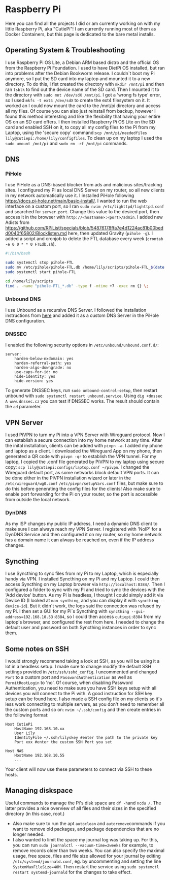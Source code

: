 # Raspberry Pi

Here you can find all the projects I did or am currently working on with my little Raspberry Pi, aka "CutiePi"!
I am currently running most of them as Docker Containers, but this page is dedicated to the bare metal installs.

## Operating System & Troubleshooting
I use Raspberry Pi OS Lite, a Debian ARM based distro and the official OS from the Raspberry Pi Foundation.
I used to have DietPi OS installed, but ran into problems after the Debian Bookworm release. I couldn´t boot my Pi anymore, so I put the SD card into my laptop
and mounted it to a new directory. To do this, I fist created the directory with `mkdir /mnt/pi` and then ran `lsblk` to find out the device name of the SD card. Then I mounted it to the directory with `sudo mnt /dev/sdX /mnt/pi`. I got a 'wrong fs type' error, so I used `mkfs -t ext4 /dev/sdX` to create the ext4 filesystem on it. It worked an I could now mount the card to the /mnt/pi directory and access all my files.
Of course you can also just reinstall from backup, however I found this method interesting and like the flexibility that having your entire OS on an SD card offers.
I then installed Raspberry Pi OS Lite on the SD card and enabled SSH on it, to copy all my config files to the Pi from my Laptop, using the 'secure copy' command:`scp /mnt/pi/neededfiles lily@cutiepi:/home/lily/configfiles`.
To clean up on my laptop I used the `sudo umount /mnt/pi` and `sudo rm -rf /mnt/pi` commands.

## DNS
### PiHole
I use PiHole as a DNS-based blocker from ads and malicious sites/tracking sites.
I configured my Pi as local DNS Server on my router, so all new clients in my network automatically use it.
I installed PiHole following https://docs.pi-hole.net/main/basic-install/. I wanted to run the web interface on a custom port, so I ran `sudo nvim /etc/lighttpd/lighttpd.conf` and searched for `server.port`. Change this value to the desired port, then access it in the browser with `http://<hostname>:<port>/admin`.
I added new Adists from https://github.com/RPiList/specials/blob/54876178ffa7e4d1224ac81b00bedd0040f65802/Blocklisten.md here, then updated Gravity (`pihole -g`).
I added a script and cronjob to delete the FTL database every week (`crontab -e 0 0 * * 0 FTLdb.sh`).
```bash
#!/bin/bash

sudo systemctl stop pihole-FTL
sudo mv /etc/pihole/pihole-FTL.db /home/lily/scripts/pihole-FTL_$(date +"%y-%m-%d").db
sudo systemctl start pihole-FTL

cd /home/lily/scripts
find . -name "pihole-FTL_*.db" -type f -mtime +7 -exec rm {} \;
```
### Unbound DNS
I use Unbound as a recursive DNS Server. 
I followed the installation instructions from <a href="https://docs.pi-hole.net/guides/dns/unbound/" target="_blank">here</a> and added it as a custom DNS Server in the PiHole DNS configuration.
### DNSSEC
I enabled the following security options in `/etc/unbound/unbound.conf.d/`:
```
server:
    harden-below-nxdomain: yes
    harden-referral-path: yes
    harden-algo-downgrade: no
    use-caps-for-id: no
    hide-identity: yes
    hide-version: yes
```
To generate DNSSEC keys, run `sudo unbound-control-setup`, then restart unbound with `sudo systemctl restart unbound.service`.
Using `dig +dnssec A www.dnssec.cz` you can test if DNSSEC works. The result should contain the `ad` parameter.

## VPN Server
I used PiVPN to turn my Pi into a VPN Server with Wireguard protocol. Now I can establish a secure connection into my home network at any time.
After the inital installation, clients can be added with `pivpn -a`. I added my phone and laptop as a client.
I downloaded the Wireguard App on my phone, then generated a QR code with `pivpn -qr` to establish the VPN tunnel.
For my laptop, I copied the .conf file generated by PiVPN to my laptop using secure copy:
`scp lily@cutiepi:configs/laptop.conf ~/pivpn`.
I changed the Wireguard default port, as some networks block default VPN ports. It can be done either in the PiVPN installation wizard or later in the `/etc/wireguard/wg0.conf` `/etc/pivpn/setupVars.conf` files, but make sure to do this before generating the config files for the clients!
Also make sure to enable port forwarding for the Pi on your router, so the port is accessible from outside the local network.

### DynDNS
As my ISP changes my public IP address, I need a dynamic DNS client to make sure I can always reach my VPN Server.
I registered with 'NoIP' for a DynDNS Service and then configured it on my router, so my home network has a domain name it can always be reached on, even if the IP address changes.

## Syncthing
I use Syncthing to sync files from my Pi to my Laptop, which is especially handy via VPN.
I installed Syncthing on my Pi and my Laptop. I could then access Syncthing on my Laptop browser via `http://localhost:8384/`.
Then I configured a folder to sync with my Pi and tried to sync the devices with the 'Add device' button.
As my Pi is headless, I thought I could simply add it via Device ID (I looked at `man synthing`, and you can display it with `syncthing --device-id`).
But it didn´t work, the logs said the connection was refused by my Pi.
I then set a GUI for my Pi´s Syncthing with `syncthing --gui-address=192.168.10.53:8384`, so I could then access `cutiepi:8384` from my laptop's browser, and configured the rest from here.
I needed to change the default user and password on both Syncthing instances in order to sync them.

## Some notes on SSH
I would strongly recommend taking a look at SSH, as you will be using it a lot in a headless setup.
I made sure to change modify the default SSH settings provided in `/etc/ssh/sshd_config`. I uncommented and changed `Port` to a custom port and `PasswordAuthentication` as well as `PermitRootLogin` to 'no'.
Of course, when disabling Password Authentication, you need to make sure you have SSH keys setup with all devices you will connect to the Pi with.
A good instruction for SSH key setup can be found <a href="https://www.linode.com/docs/guides/use-public-key-authentication-with-ssh/" target="_blank">here.</a>
I also made a SSH config file on my clients so it's less work connecting to multiple servers, as you don't need to remember all the custom ports and so on: `nvim ~/.ssh/config` and then create entries in the following format:
```
Host CutiePi
    HostName 192.168.10.xx
    User Lily
    IdentityFile ~/.ssh/lilyskey #enter the path to the private key
    Port xxx #enter the custom SSH Port you set

Host NAS
    HostName 192.168.10.55
    ...
```
Your client will now use these parameters to connect via SSH to these hosts.
## Managing diskspace
Useful commands to manage the Pi's disk space are `df -h`and `ncdu /`. The latter provides a nice overview of all files and their sizes in the specified directory (in this case, root.)
- Also make sure to run the apt `autoclean` and `autoremove`commands if you want to remove old packages, and package dependencies that are no longer needed.
- I also wanted to limit the space my journal log was taking up. For this, you can run `sudo journalctl --vacuum-time=2weeks` for example, to remove records older than two weeks.
You can also specify the maximal usage, free space, files and file size allowed for your journal by editing `/etc/systemd/journald.conf`, eg. by uncommenting and setting the line `SystemMaxFileSize=40M`. Then restart the service using `sudo systemctl restart systemd-journald` for the changes to take effect.


